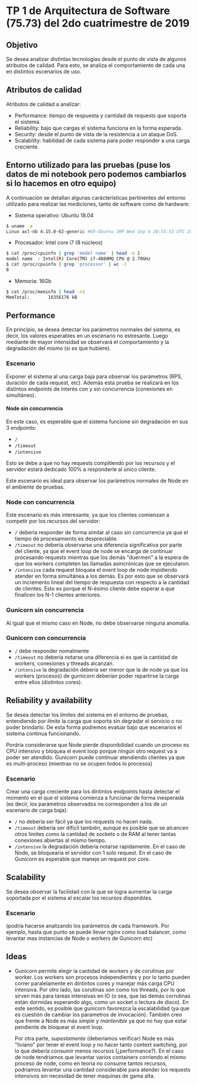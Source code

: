 # TP 1 de Arquitectura de Software (75.73) del 2do cuatrimestre de 2019

## Objetivo

Se desea analizar distintas tecnologías desde el punto de vista de algunos atributos de calidad.
Para esto, se analiza el comportamiento de cada una en distintos escenarios de uso.


## Atributos de calidad

Atributos de calidad a analizar:

 - Performance: tiempo de respuesta y cantidad de requests que soporta el sistema.
 - Reliability: bajo que cargas el sistema funciona en la forma esperada.
 - Security: desde el punto de vista de la resistencia a un ataque DoS.
 - Scalability: habilidad de cada sistema para poder responder a una carga creciente.


## Entorno utilizado para las pruebas (puse los datos de mi notebook pero podemos cambiarlos si lo hacemos en otro equipo)

A continuación se detallan algunas carácterísticas pertinentes del entorno utilizado
para realizar las mediciones, tanto de software como de hardware:

 - Sistema operativo: Ubuntu 18.04

```bash
$ uname -a
Linux axl-nb 4.15.0-62-generic #69-Ubuntu SMP Wed Sep 4 20:55:53 UTC 2019 x86_64 x86_64 x86_64 GNU/Linux
```
 - Procesador: Intel core i7 (8 núcleos)
 
```bash
$ cat /proc/cpuinfo | grep 'model name' | head -n 1
model name	: Intel(R) Core(TM) i7-4800MQ CPU @ 2.70GHz
$ cat /proc/cpuinfo | grep 'processor' | wc -l
8
```
 - Memoria: 16Gb

```bash
$ cat /proc/meminfo | head -n1
MemTotal:       16356176 kB
```

## Performance

En principio, se desea detectar los parámetros normales del sistema, es decir, los valores esperables en un
escenario no estresante. Luego mediante de mayor intensidad se observará el comportamiento y la degradación
del mismo (si es que hubiere).


### Escenario

Exponer el sistema al una carga baja para observar los parámetros (RPS, duración de cada request, etc). Además
esta prueba se realizará en los distintos endpoints de interés con y sin concurrencia (conexiones en simultáneo).


#### Node sin concurrencia

En este caso, es esperable que el sistema funcione sin degradación en sus 3 endpoints:
 - `/`
 - `/timeout`
 - `/intensive`

Esto se debe a que no hay requests compitiendo por los recursos y el servidor estará dedicado 100% a responderle
al único cliente.

Este escenario es ideal para observar los parámetros normales de Node en el ambiente de pruebas.


### Node con concurrencia

Este escenario es más interesante, ya que los clientes comienzan a competir por los recursos del servidor:
 - `/` debería responder de forma similar al caso sin concurrencia ya que el tiempo de procesamiento es despreciable.
 - `/timeout` no debería observarse una diferencia significativa por parte del cliente, ya que el event loop de node
   se encarga de continuar procesando requests mientras que los demás "duermen" a la espera de que los workers completen las llamadas asincrónicas que se ejecutaron.
 - `/intensive` cada request bloquea el event loop de node impidiendo atender en forma simultánea a los demás.
   Es por esto que se observará un incremento lineal del tiempo de respuesta con respecto a la cantidad de
   clientes. Esto es porque el N-ésimo cliente debe esperar a que finalicen los N-1 clientes anteriores.


### Gunicorn sin concurrencia

Al igual que el mismo caso en Node, no debe observarse ninguna anomalía.


### Gunicorn con concurrencia

 - `/` debe responder nomalmente
 - `/timeout` no debería notarse una diferencia si es que la cantidad de workers, conexiones y threads alcanzan.
 - `/intensive` la degradación debería ser menor que la de node ya que los workers (procesos) de gurnicorn deberían
   poder repartirse la carga entre ellos (distintos cores).


## Reliability y availability

Se desea detectar los límites del sistema en el entorno de pruebas, entendiendo por *límite* la carga que soporta sin
degradar el servicio o no poder brindarlo. De esta forma podremos evaluar bajo que escenarios el sistema continua
funcionando.

Pordría considerarse que Node pierde disponibilidad cuando un proceso es CPU intensivo y bloquea el event loop porque
ningún otro request va a poder ser atendido. Gunicorn puede continuar atendiendo clientes ya que es multi-proceso
(mientras no se ocupen todos lo procesos)


### Escenario

Crear una carga creciente para los dintintos endpoints hasta detectar el momento en el que el sistema comienza a
funcionar de forma inesperada (es decir, los parámetros observados no corresponden a los de un escenario de carga
baja):

 - `/` no debería ser fácil ya que los requests no hacen nada.
 - `/timeout` debería ser dificil también, aunque es posible que se alcancen otros límites como la cantidad de
   sockets o de RAM al tener tantas conexiones abiertas al mismo tiempo.
 - `/intensive` la degradación debería notarse rapidamente. En el caso de Node, se bloquearía el servidor con 1 
   solo request. En el caso de Gunicorn es esperable que maneje un request por core.


## Scalability

Se desea observar la facilidad con la que se logra aumentar la carga soportada por el sistema al escalar
los recursos disponibles.


### Escenario

(podría hacerse analizando los parámetros de cada framework. Por ejemplo, hasta que punto se puede llevar
nginx como load balancer, como levantar mas instancias de Node o workers de Gunicorn etc)


## Ideas

- Gunicorn permite elegir la cantidad de workers y de corutinas por worker. Los workers son procesos independientes
  y por lo tanto pueden correr paralelamente en dintintos cores y manejar más carga CPU intensiva. Por otro lado,
  las corutinas son como los threads, por lo que sirven más para tareas intensivas en IO (o sea, que las demás
  corrutinas están dormidas esperando algo, como un socket o lectura de disco). En este sentido, es posible que 
  gunicorn favorezca la escalabilidad (ya que es cuestión de cambiar los parametros de invocación). También creo que
  frente a Node es más *simple* y *mantenible* ya que no hay que estar pendiente de bloquear el event loop.
  
  Por otra parte, *supestamente* (deberíamos verificar) Node es más "liviano" por tener el event loop y no hacer
  tanto context switching, por lo que debería consumir menos recursos (¿performance?). En el caso de node tendriamos
  que levantar varios containers corriendo el mismo proceso de node, como en teoria no consume tantos recursos, podriamos
  levantar una cantidad considerable para atender los requests intensivos sin necesidad de tener maquinas de gama alta.
